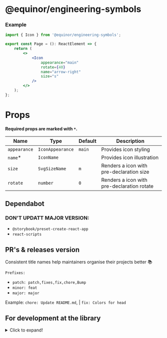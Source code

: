 # @equinor/engineering-symbols

### Example

```jsx
import { Icon } from '@equinor/engineering-symbols';

export const Page = (): ReactElement => {
	return (
		<>
			<Icon
				appearance="main"
				rotate={40}
				name="arrow-right"
				size="s"
			/>
		</>
	);
};
```

# Props

**Required props are marked with `*`.**

| Name              | Type                                                | Default    | Description                                |
| ----------------- | --------------------------------------------------- | ---------- | ------------------------------------------ |
| `appearance` | `IconAppearance`                         |     `main`       | Provides icon styling                      |
| `name`\* | `IconName`                           |            | Provides icon illustration                    |
| `size`   | `SvgSizeName`                                           | `m`    | Renders a icon with pre-declaration size                                |
| `rotate`     | `number`              | `0` | Renders a icon with pre-declaration rotate                          |


## Dependabot

### DON'T UPDATT MAJOR VERSION:

-   `@storybook/preset-create-react-app`
-   `react-scripts`

## PR's & releases version

Consistent title names help maintainers organise their projects better 📚

`Prefixes:`

-   `patch: patch,fixes,fix,chore,Bump`
-   `minor: feat`
-   `major: major`

Example: `chore: Update README.md`, | `fix: Colors for head`

## For development at the library

<details>
  <summary>Click to expand!</summary>
  
  ### Install Node.js

Install the latest [LTS] (https://nodejs.org) version of Node.js, and at the same time make sure you are on version 6 of the `npm`-CLI.

```sh
$ node -v && npm -v
v16.14.0
8.31.0
```

### Install Npm

```sh
$ npm install --global npm
```

### Install project dependencies

```sh
$ npm i
```

## Local development

```sh
$ npm run storybook
$ npm run dev # Runs up a local dev version of Storybook - Both good tools to use to quickly see changes along the way.
```

## Code quality

The project is set up with TypeScript, Eslint, Prettier, and the following is run when validating each pull request:

```sh
$ npm run checkcode
```

## Testing

We will write unit tests on critical functionality.

```sh
$ npm run test
```

## Construction

```sh
$ npm run build:storybook # Builds Storybook for static files, and deploys for Vercel for pull requests and merging for main
$ npm run build:lib # Packs the library (not Storybook) - This step is run before `npm publish` is run
```

</details>
